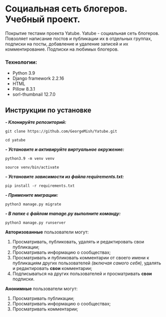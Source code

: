 # Социальная сеть блогеров. Учебный проект.
Покрытие тестами проекта Yatube.
Yatube - cоциальная сеть блогеров. Повзоляет написание постов и публикации их в отдельных группах, подписки на посты, добавление и удаление записей и их комментирование.
Подписки на любимых блогеров.

### Технологии:
- Python 3.9
- Django framework 2.2.16
- HTML
- Pillow 8.3.1
- sorl-thumbnail 12.7.0

## Инструкции по установке
***- Клонируйте репозиторий:***
```
git clone https://github.com/GeorgeMish/Yatube.git
```
```
cd yatube
```

***- Установите и активируйте виртуальное окружение:***

```
python3.9 -m venv venv
```
```
source venv/bin/activate
```

***- Установите зависимости из файла requirements.txt:***
```
pip install -r requirements.txt
```

***- Примените миграции:***
```
python3 manage.py migrate
```

***- В папке с файлом manage.py выполните команду:***
```
python3 manage.py runserver
```

**Авторизованные** пользователи могут:
1. Просматривать, публиковать, удалять и редактировать свои публикации;
2. Просматривать информацию о сообществах;
3. Просматривать и публиковать комментарии от своего имени к публикациям других пользователей *(включая самого себя)*, удалять и редактировать **свои** комментарии;
4. Подписываться на других пользователей и просматривать **свои** подписки.<br/>

**Анонимные** пользователи могут:
1. Просматривать публикации;
2. Просматривать информацию о сообществах;
3. Просматривать комментарии;
